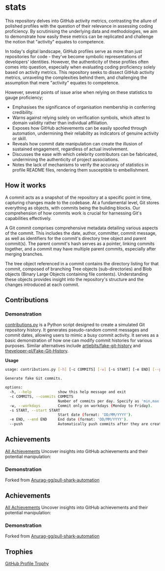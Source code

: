 # stats

This repository delves into GitHub activity metrics, contrasting the allure of polished profiles with the question of their relevance in assessing coding proficiency. By scrutinising the underlying data and methodologies, we aim to demonstrate how easily these metrics can be replicated and challenge the notion that "activity" equates to competence.

In today's digital landscape, GitHub profiles serve as more than just repositories for code - they've become symbolic representations of developers' identities. However, the authenticity of these profiles often comes into question, especially when evaluating coding proficiency solely based on activity metrics. This repository seeks to dissect GitHub activity metrics, unraveling the complexities behind them, and challenging the assumption that mere "activity" equates to competence.

However, several points of issue arise when relying on these statistics to gauge proficiency;

- Emphasises the significance of organisation membership in conferring credibility.
- Warns against relying solely on verification symbols, which attest to domain validity rather than individual affiliation.
- Exposes how GitHub achievements can be easily spoofed through automation, undermining their reliability as indicators of genuine activity or skill.
- Reveals how commit date manipulation can create the illusion of sustained engagement, regardless of actual involvement.
- Discusses the ease with which celebrity contributors can be fabricated, undermining the authenticity of project associations.
- Notes the lack of mechanisms to verify the accuracy of statistics in profile README files, rendering them susceptible to embellishment.

## How it works

A commit acts as a snapshot of the repository at a specific point in time, capturing changes made to the codebase. At a fundamental level, Git stores everything as objects, with commits being the building blocks. Our comprehension of how commits work is crucial for harnessing Git's capabilities effectively.

A Git commit comprises comprehensive metadata detailing various aspects of the commit. This includes the date, author, committer, commit message, as well as identifiers for the commit's directory tree object and parent commit(s). The parent commit's hash serves as a pointer, linking commits together, and a commit may have multiple parent commits, especially after merging branches.

The tree object referenced in a commit contains the directory listing for that commit, composed of branching Tree objects (sub-directories) and Blob objects (Binary Large Objects containing file contents). Understanding these objects provides insight into the repository's structure and the changes introduced at each commit.

## Contributions

### Demonstration

[contributions.py](contributions.py) is a Python script designed to create a simulated Git repository history. It generates pseudo-random commit messages and commit dates, allowing users to mimic a busy commit activity. It serves as a basic demonstration of how one can modify commit histories for various purposes. Similar alternatives include [artiebits/fake-git-history](https://github.com/artiebits/fake-git-history) and [theveloper-pl/Fake-Git-History](https://github.com/theveloper-pl/Fake-Git-History).

**Usage**

```sh
usage: contributions.py [-h] [-c COMMITS] [-w] [-s START] [-e END] [--push]

Generate fake Git commits.

options:
  -h, --help            show this help message and exit
  -c COMMITS, --commits COMMITS
                        Number of commits per day. Specify as 'min,max'. Default is '0,3'. Example: -c 1,5
  -w, --workdays        Commit only on workdays (Monday to Friday).
  -s START, --start START
                        Start date (format: 'DD/MM/YYYY').
  -e END, --end END     End date (format: 'DD/MM/YYYY').
  --push                Automatically push commits after they are created.
```

## Achievements

[All Achievements](https://github.com/drknzz/GitHub-Achievements)
Uncover insights into GitHub achievements and their potential manipulation:

### Demonstration

Forked from [Anurag-gg/pull-shark-automation](https://github.com/Anurag-gg/pull-shark-automation)

## Achievements

[All Achievements](https://github.com/drknzz/GitHub-Achievements)
Uncover insights into GitHub achievements and their potential manipulation:

### Demonstration

Forked from [Anurag-gg/pull-shark-automation](https://github.com/Anurag-gg/pull-shark-automation)

## Trophies

[GitHub Profile Trophy](https://github.com/ryo-ma/github-profile-trophy)

